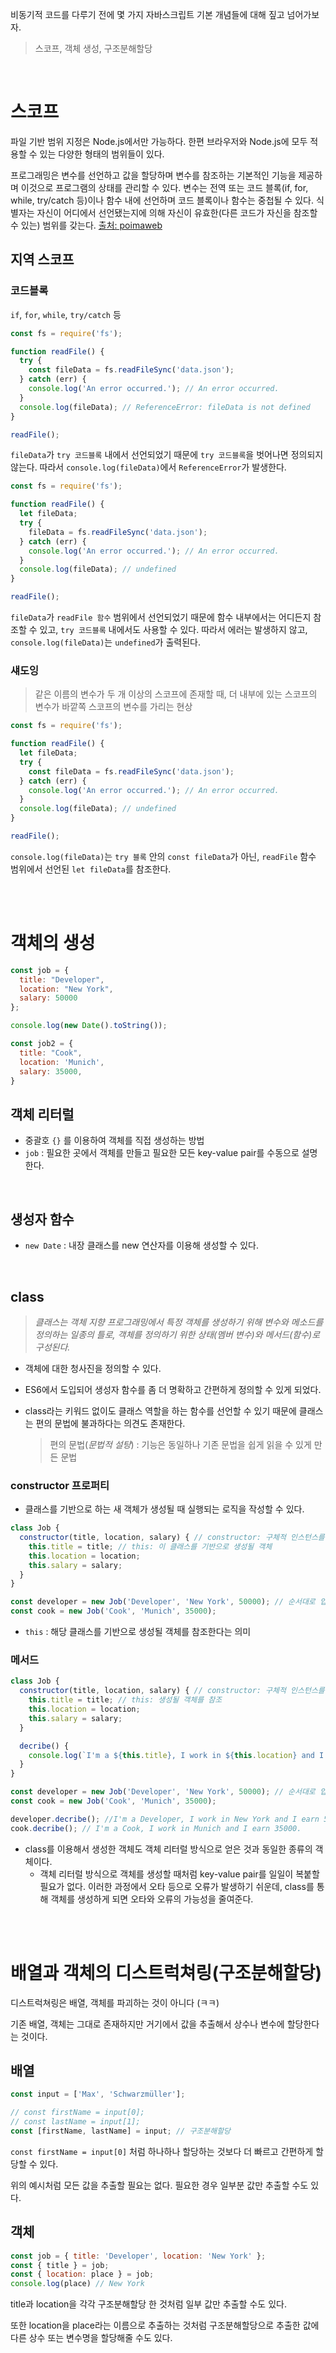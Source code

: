 비동기적 코드를 다루기 전에 몇 가지 자바스크립트 기본 개념들에 대해 짚고 넘어가보자.

> 스코프, 객체 생성, 구조분해할당
>

<br>

# 스코프

파일 기반 범위 지정은 Node.js에서만 가능하다. 한편 브라우저와 Node.js에 모두 적용할 수 있는 다양한 형태의 범위들이 있다.

프로그래밍은 변수를 선언하고 값을 할당하며 변수를 참조하는 기본적인 기능을 제공하며 이것으로 프로그램의 상태를 관리할 수 있다. 변수는 전역 또는 코드 블록(if, for, while, try/catch 등)이나 함수 내에 선언하며 코드 블록이나 함수는 중첩될 수 있다. 식별자는 자신이 어디에서 선언됐는지에 의해 자신이 유효한(다른 코드가 자신을 참조할 수 있는) 범위를 갖는다. [출처: poimaweb](https://poiemaweb.com/js-scope)

## 지역 스코프

### 코드블록

`if`, `for`, `while`, `try/catch` 등

```jsx
const fs = require('fs');

function readFile() {
  try {
    const fileData = fs.readFileSync('data.json');
  } catch (err) {
    console.log('An error occurred.'); // An error occurred.
  }
  console.log(fileData); // ReferenceError: fileData is not defined
}

readFile();
```

`fileData`가 `try 코드블록` 내에서 선언되었기 때문에 `try 코드블록`을 벗어나면 정의되지 않는다. 따라서 `console.log(fileData)`에서 `ReferenceError`가 발생한다.

```jsx
const fs = require('fs');

function readFile() {
  let fileData;
  try {
    fileData = fs.readFileSync('data.json');
  } catch (err) {
    console.log('An error occurred.'); // An error occurred.
  }
  console.log(fileData); // undefined
}

readFile();
```

`fileData`가 `readFile 함수` 범위에서 선언되었기 때문에 함수 내부에서는 어디든지 참조할 수 있고, `try 코드블록` 내에서도 사용할 수 있다. 따라서 에러는 발생하지 않고, `console.log(fileData)`는 `undefined`가 출력된다.

### 섀도잉

> 같은 이름의 변수가 두 개 이상의 스코프에 존재할 때, 더 내부에 있는 스코프의 변수가 바깥쪽 스코프의 변수를 가리는 현상
> 

```jsx
const fs = require('fs');

function readFile() {
  let fileData;
  try {
    const fileData = fs.readFileSync('data.json');
  } catch (err) {
    console.log('An error occurred.'); // An error occurred.
  }
  console.log(fileData); // undefined
}

readFile();
```

`console.log(fileData)`는 `try 블록` 안의 `const fileData`가 아닌, `readFile` 함수 범위에서 선언된 `let fileData`를 참조한다.

<br>
<br>

# 객체의 생성

```jsx
const job = {
  title: "Developer",
  location: "New York",
  salary: 50000
};

console.log(new Date().toString());

const job2 = {
  title: "Cook",
  location: 'Munich',
  salary: 35000,
}
```

## 객체 리터럴

- 중괄호 `{}` 를 이용하여 객체를 직접 생성하는 방법
- `job` : 필요한 곳에서 객체를 만들고 필요한 모든 key-value pair를 수동으로 설명한다.

<br>

## 생성자 함수

- `new Date` : 내장 클래스를 new 연산자를 이용해 생성할 수 있다.

<br>

## class

> *클래스는 객체 지향 프로그래밍에서 특정 객체를 생성하기 위해 변수와 메소드를 정의하는 일종의 틀로, 객체를 정의하기 위한 상태(멤버 변수)와 메서드(함수)로 구성된다.*
> 
- 객체에 대한 청사진을 정의할 수 있다.
- ES6에서 도입되어 생성자 함수를 좀 더 명확하고 간편하게 정의할 수 있게 되었다.
- class라는 키워드 없이도 클래스 역할을 하는 함수를 선언할 수 있기 때문에 클래스는 편의 문법에 불과하다는 의견도 존재한다.
    
    > 편의 문법(*문법적 설탕*) : 기능은 동일하나 기존 문법을 쉽게 읽을 수 있게 만든 문법
    > 

### constructor 프로퍼티

- 클래스를 기반으로 하는 새 객체가 생성될 때 실행되는 로직을 작성할 수 있다.

```jsx
class Job {
  constructor(title, location, salary) { // constructor: 구체적 인스턴스를 생성하는 메서드, 생성자 함수 역할
    this.title = title; // this: 이 클래스를 기반으로 생성될 객체
    this.location = location;
    this.salary = salary;
  }
}

const developer = new Job('Developer', 'New York', 50000); // 순서대로 입력
const cook = new Job('Cook', 'Munich', 35000);
```

- `this` : 해당 클래스를 기반으로 생성될 객체를 참조한다는 의미

### 메서드

```jsx
class Job {
  constructor(title, location, salary) { // constructor: 구체적 인스턴스를 생성하는 메서드, 생성자 함수 역할
    this.title = title; // this: 생성될 객체를 참조
    this.location = location;
    this.salary = salary;
  }

  decribe() {
    console.log(`I'm a ${this.title}, I work in ${this.location} and I earn ${this.salary}.`)
  }
}

const developer = new Job('Developer', 'New York', 50000); // 순서대로 입력
const cook = new Job('Cook', 'Munich', 35000);

developer.decribe(); //I'm a Developer, I work in New York and I earn 50000.
cook.decribe(); // I'm a Cook, I work in Munich and I earn 35000.
```

- class를 이용해서 생성한 객체도 객체 리터럴 방식으로 얻은 것과 동일한 종류의 객체이다.
    - 객체 리터럴 방식으로 객체를 생성할 때처럼 key-value pair를 일일이 복붙할 필요가 없다. 이러한 과정에서 오타 등으로 오류가 발생하기 쉬운데, class를 통해 객체를 생성하게 되면 오타와 오류의 가능성을 줄여준다.

<br>
<br>

# 배열과 객체의 디스트럭쳐링(구조분해할당)

디스트럭쳐링은 배열, 객체를 파괴하는 것이 아니다 (ㅋㅋ)

기존 배열, 객체는 그대로 존재하지만 거기에서 값을 추출해서 상수나 변수에 할당한다는 것이다.

## 배열

```jsx
const input = ['Max', 'Schwarzmüller'];

// const firstName = input[0];
// const lastName = input[1];
const [firstName, lastName] = input; // 구조분해할당
```

`const firstName = input[0]` 처럼 하나하나 할당하는 것보다 더 빠르고 간편하게 할당할 수 있다.

위의 예시처럼 모든 값을 추출할 필요는 없다. 필요한 경우 일부분 값만 추출할 수도 있다.

## 객체
```js
const job = { title: 'Developer', location: 'New York' };
const { title } = job;
const { location: place } = job;
console.log(place) // New York
```

title과 location을 각각 구조분해할당 한 것처럼 일부 값만 추출할 수도 있다.

또한 location을 place라는 이름으로 추출하는 것처럼 구조분해할당으로 추출한 값에 다른 상수 또는 변수명을 할당해줄 수도 있다.

<br>
<br>